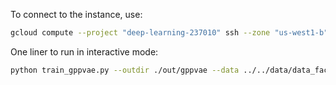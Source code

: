 To connect to the instance, use:

```sh
gcloud compute --project "deep-learning-237010" ssh --zone "us-west1-b" "pytorch-1-vm"
```

One liner to run in interactive mode:

```sh
python train_gppvae.py --outdir ./out/gppvae --data ../../data/data_faces.h5 --vae_cfg ../faceplace/out/vae/vae.cfg.p --vae_weights ../faceplace/out/vae/weights/weights.00900.pt --epoch_cb 2 --epochs 10 --enable-cuda
```
